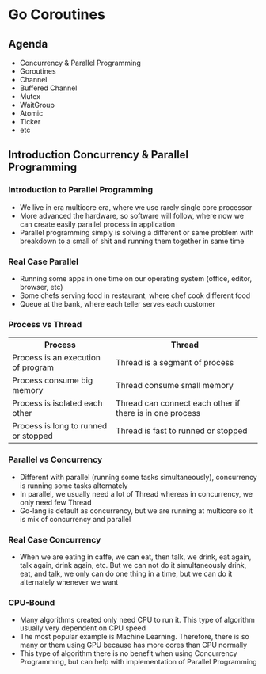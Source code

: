 # Go Coroutines

## Agenda
- Concurrency & Parallel Programming
- Goroutines
- Channel
- Buffered Channel
- Mutex
- WaitGroup
- Atomic
- Ticker
- etc

## Introduction Concurrency & Parallel Programming

### Introduction to Parallel Programming
- We live in era multicore era, where we use rarely single core processor
- More advanced the hardware, so software will follow, where now we can create easily parallel process in application
- Parallel programming simply is solving a different or same problem with breakdown to a small of shit and running them together in same time

### Real Case Parallel
- Running some apps in one time on our operating system (office, editor, browser, etc)
- Some chefs serving food in restaurant, where chef cook different food
- Queue at the bank, where each teller serves each customer

### Process vs Thread
<table>
    <tr>
        <th>Process</th>
        <th>Thread</th>
    </tr>
    <tr>
        <td>Process is an execution of program</td>
        <td>Thread is a segment of process</td>
    </tr>
    <tr>
        <td>Process consume big memory</td>
        <td>Thread consume small memory</td>
    </tr>
    <tr>
        <td>Process is isolated each other</td>
        <td>Thread can connect each other if there is in one process</td>
    </tr>
    <tr>
        <td>Process is long to runned or stopped</td>
        <td>Thread is fast to runned or stopped</td>
    </tr>
</table>

### Parallel vs Concurrency
- Different with parallel (running some tasks simultaneously), concurrency is running some tasks alternately
- In parallel, we usually need a lot of Thread whereas in concurrency, we only need few Thread  
- Go-lang is default as concurrency, but we are running at multicore so it is mix of concurrency and parallel

### Real Case Concurrency
- When we are eating in caffe, we can eat, then talk, we drink, eat again, talk again, drink again, etc. But we can not do it simultaneously drink, eat, and talk, we only can do one thing in a time, but we can do it alternately whenever we want

### CPU-Bound
- Many algorithms created only need CPU to run it. This type of algorithm usually very dependent on CPU speed
- The most popular example is Machine Learning. Therefore, there is so many or them using GPU because has more cores than CPU normally
- This type of algorithm there is no benefit when using Concurrency Programming, but can help with implementation of Parallel Programming